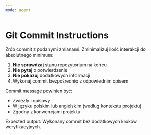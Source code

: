 ```yaml
---
mode: agent
---
```


# Git Commit Instructions

Zrób commit z podanymi zmianami. Zminimalizuj ilość interakcji do absolutnego minimum:

1. **Nie sprawdzaj** stanu repozytorium na końcu
2. **Nie pytaj** o potwierdzenie
3. **Nie pokazuj** dodatkowych informacji
4. Wykonaj commit bezpośrednio z odpowiednim opisem

Commit message powinien być:
- Zwięzły i opisowy
- W języku polskim lub angielskim (według kontekstu projektu)
- Zgodny z konwencjami projektu

Expected output: Wykonany commit bez dodatkowych kroków weryfikacyjnych.